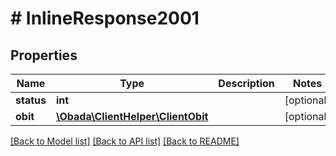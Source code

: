 # # InlineResponse2001

## Properties

Name | Type | Description | Notes
------------ | ------------- | ------------- | -------------
**status** | **int** |  | [optional]
**obit** | [**\Obada\ClientHelper\ClientObit**](ClientObit.md) |  | [optional]

[[Back to Model list]](../../README.md#models) [[Back to API list]](../../README.md#endpoints) [[Back to README]](../../README.md)
